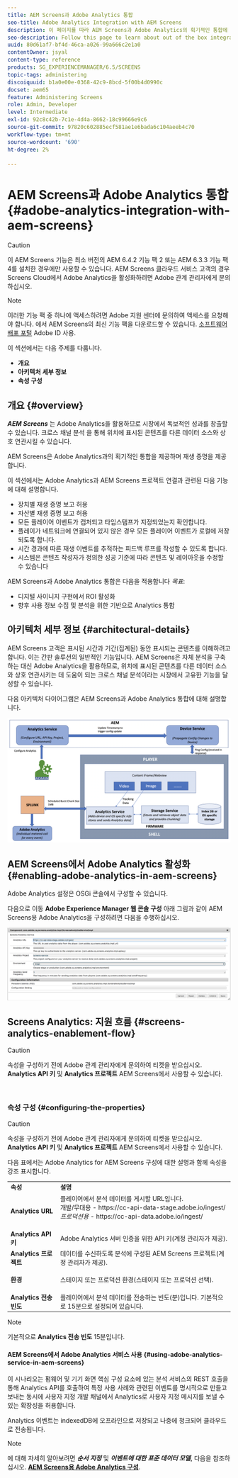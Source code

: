 ```yaml
---
title: AEM Screens과 Adobe Analytics 통합
seo-title: Adobe Analytics Integration with AEM Screens
description: 이 페이지를 따라 AEM Screens과 Adobe Analytics의 획기적인 통합에 대해 알아보고 재생 증명을 제공합니다.
seo-description: Follow this page to learn about out of the box integration of AEM Screens with Adobe Analytics and provides you with a proof of play.
uuid: 80d61af7-bf4d-46ca-a026-99a666c2e1a0
contentOwner: jsyal
content-type: reference
products: SG_EXPERIENCEMANAGER/6.5/SCREENS
topic-tags: administering
discoiquuid: b1a0e00e-0368-42c9-8bcd-5f00b4d0990c
docset: aem65
feature: Administering Screens
role: Admin, Developer
level: Intermediate
exl-id: 92c8c42b-7c1e-4d4a-8662-18c99666e9c6
source-git-commit: 97820c602885ecf581ae1e6bada6c104aeeb4c70
workflow-type: tm+mt
source-wordcount: '690'
ht-degree: 2%

---
```


# AEM Screens과 Adobe Analytics 통합 {#adobe-analytics-integration-with-aem-screens}

>[!CAUTION]
>
>이 AEM Screens 기능은 최소 버전의 AEM 6.4.2 기능 팩 2 또는 AEM 6.3.3 기능 팩 4를 설치한 경우에만 사용할 수 있습니다. AEM Screens 클라우드 서비스 고객의 경우 Screens Cloud에서 Adobe Analytics을 활성화하려면 Adobe 관계 관리자에게 문의하십시오.

>[!NOTE]
>
>이러한 기능 팩 중 하나에 액세스하려면 Adobe 지원 센터에 문의하여 액세스를 요청해야 합니다. 에서 AEM Screens의 최신 기능 팩을 다운로드할 수 있습니다. [소프트웨어 배포 포털](https://experience.adobe.com/#/downloads/content/software-distribution/en/aem.html) Adobe ID 사용.

이 섹션에서는 다음 주제를 다룹니다.

* **개요**
* **아키텍처 세부 정보**
* **속성 구성**

## 개요 {#overview}

***AEM Screens*** 는 Adobe Analytics을 활용하므로 시장에서 독보적인 성과를 창출할 수 있습니다. 크로스 채널 분석 을 통해 위치에 표시된 콘텐츠를 다른 데이터 소스와 상호 연관시킬 수 있습니다.

AEM Screens은 Adobe Analytics과의 획기적인 통합을 제공하며 재생 증명을 제공합니다.

이 섹션에서는 Adobe Analytics과 AEM Screens 프로젝트 연결과 관련된 다음 기능에 대해 설명합니다.

* 장치별 재생 증명 보고 허용
* 자산별 재생 증명 보고 허용
* 모든 플레이어 이벤트가 캡처되고 타임스탬프가 지정되었는지 확인합니다.
* 플레이가 네트워크에 연결되어 있지 않은 경우 모든 플레이어 이벤트가 로컬에 저장되도록 합니다.
* 시간 경과에 따른 재생 이벤트를 추적하는 피드백 루프를 작성할 수 있도록 합니다.
* 시스템은 콘텐츠 작성자가 정의한 성공 기준에 따라 콘텐츠 및 레이아웃을 수정할 수 있습니다

AEM Screens과 Adobe Analytics 통합은 다음을 적용합니다 *목표*:

* 디지털 사이니지 구현에서 ROI 활성화
* 향후 사용 정보 수집 및 분석을 위한 기반으로 Analytics 통합

## 아키텍처 세부 정보 {#architectural-details}

AEM Screens 고객은 표시된 시간과 기간(집계된) 동안 표시되는 콘텐츠를 이해하려고 합니다. 이는 간판 솔루션의 일반적인 기능입니다. AEM Screens은 자체 분석을 구축하는 대신 Adobe Analytics을 활용하므로, 위치에 표시된 콘텐츠를 다른 데이터 소스와 상호 연관시키는 데 도움이 되는 크로스 채널 분석이라는 시장에서 고유한 기능을 달성할 수 있습니다.

다음 아키텍처 다이어그램은 AEM Screens과 Adobe Analytics 통합에 대해 설명합니다.

![screen_shot_2018-09-12at85611am](assets/screen_shot_2018-09-12at85611am.png)

## AEM Screens에서 Adobe Analytics 활성화 {#enabling-adobe-analytics-in-aem-screens}

Adobe Analytics 설정은 OSGi 콘솔에서 구성할 수 있습니다.

다음으로 이동 **Adobe Experience Manager 웹 콘솔 구성** 아래 그림과 같이 AEM Screens용 Adobe Analytics을 구성하려면 다음을 수행하십시오.

![screen_shot_2018-09-04at25550pm](assets/screen_shot_2018-09-04at25550pm.png)

## Screens Analytics: 지원 흐름 {#screens-analytics-enablement-flow}

>[!CAUTION]
>
>속성을 구성하기 전에 Adobe 관계 관리자에게 문의하여 티켓을 받으십시오. **Analytics API 키** 및 **Analytics 프로젝트** AEM Screens에서 사용할 수 있습니다.

![]()

### 속성 구성 {#configuring-the-properties}

>[!CAUTION]
>
>속성을 구성하기 전에 Adobe 관계 관리자에게 문의하여 티켓을 받으십시오. **Analytics API 키** 및 **Analytics 프로젝트** AEM Screens에서 사용할 수 있습니다.

다음 표에서는 Adobe Analytics for AEM Screens 구성에 대한 설명과 함께 속성을 강조 표시합니다.

<table>
 <tbody>
  <tr>
   <td><strong>속성</strong></td>
   <td><strong>설명</strong></td>
  </tr>
  <tr>
   <td><strong>Analytics URL</strong></td>
   <td>플레이어에서 분석 데이터를 게시할 URL입니다. <br>
   개발/무대용</em> - https://cc-api-data-stage.adobe.io/ingest/<br /> <em>프로덕션용</em> - https://cc-api-data.adobe.io/ingest/<br /> <br /></td>
  </tr>
  <tr>
   <td><strong>Analytics API 키</strong></td>
   <td>Adobe Analytics 서버 인증을 위한 API 키(계정 관리자가 제공).</td>
  </tr>
  <tr>
   <td><strong>Analytics 프로젝트</strong></td>
   <td>데이터를 수신하도록 분석에 구성된 AEM Screens 프로젝트(계정 관리자가 제공).</td>
  </tr>
  <tr>
   <td><strong>환경</strong></td>
   <td><p>스테이지 또는 프로덕션 환경(스테이지 또는 프로덕션 선택).</p></td>
  </tr>
  <tr>
   <td><strong>Analytics 전송 빈도</strong></td>
   <td>플레이어에서 분석 데이터를 전송하는 빈도(분)입니다. 기본적으로 15분으로 설정되어 있습니다.</td>
  </tr>
 </tbody>
</table>

>[!NOTE]
>
>기본적으로 **Analytics 전송 빈도** 15분입니다.

#### AEM Screens에서 Adobe Analytics 서비스 사용 {#using-adobe-analytics-service-in-aem-screens}

이 시나리오는 펌웨어 및 기기 화면 핵심 구성 요소에 있는 분석 서비스의 REST 호출을 통해 Analytics API를 호출하여 특정 사용 사례와 관련된 이벤트를 명시적으로 만들고 보내는 동시에 사용자 지정 개발 채널에서 Analytics로 사용자 지정 메시지를 보낼 수 있는 확장성을 허용합니다.

Analytics 이벤트는 indexedDB에 오프라인으로 저장되고 나중에 청크되어 클라우드로 전송됩니다.

>[!NOTE]
>
>에 대해 자세히 알아보려면 ***순서 지정*** 및 ***이벤트에 대한 표준 데이터 모델***, 다음을 참조하십시오. **[AEM Screens용 Adobe Analytics 구성](configuring-adobe-analytics-aem-screens.md)**.
